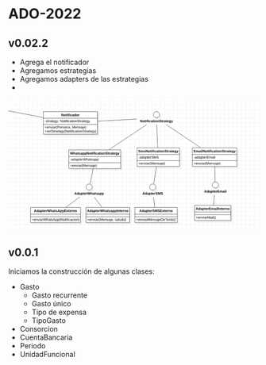# ADO-2022

## v0.02.2
- Agrega el notificador
- Agregamos estrategias
- Agregamos adapters de las estrategias
- 
![img.png](./assets/notificador.png)

## v0.0.1
Iniciamos la construcción de algunas clases:
- Gasto
  - Gasto recurrente
  - Gasto único
  - Tipo de expensa
  - TipoGasto
- Consorcion
- CuentaBancaria
- Periodo
- UnidadFuncional
